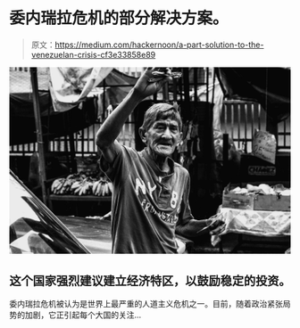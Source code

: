 # 委内瑞拉危机的部分解决方案。

> 原文：<https://medium.com/hackernoon/a-part-solution-to-the-venezuelan-crisis-cf3e33858e89>

![](img/ac9a173e069ed0087ede08b11e6cfd2c.png)

## 这个国家强烈建议建立经济特区，以鼓励稳定的投资。

委内瑞拉危机被认为是世界上最严重的人道主义危机之一。目前，随着政治紧张局势的加剧，它正引起每个大国的关注…
